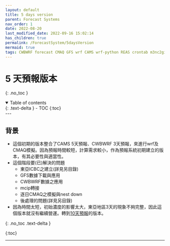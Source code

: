```yaml
---
layout: default
title: 5 days version
parent: Forecast Systems
nav_order: 1
date: 2022-08-20
last_modified_date: 2022-09-16 15:02:14
has_children: true
permalink: /ForecastSystem/5daysVersion
mermaid: true
tags: CWBWRF forecast CMAQ GFS wrf CAMS wrf-python REAS crontab m3nc2gif
---
```


# 5 天預報版本
{: .no_toc }

<details open markdown="block">
  <summary>
    Table of contents
  </summary>
  {: .text-delta }
- TOC
{:toc}
</details>
--- 

## 背景

- 這個初期的版本整合了CAMS 5天預報、CWBWRF 3天預報，來進行wrf及CMAQ模擬。因為預報時間較短，計算需求較小，作為預報系統初期建立的版本，有其必要性與適當性。
- 這個階段要(已)解決的問題
  - 東亞ICBC之建立(詳見另目錄)
  - GFS數據下載與應用
  - CWBWRF數據之應用
  - mcip轉接
  - 逐日CMAQ之模擬與nest down
  - 後處理的問題(詳見另目錄)
- 因為時間太短，初始濃度的影響太大，東亞地區3天的現象不夠完整，因此這個版本就沒有繼續營運。轉到[10天預報](../10daysVersion/10daysVersion.md)的版本。


{: .no_toc .text-delta }

{:toc}

---
